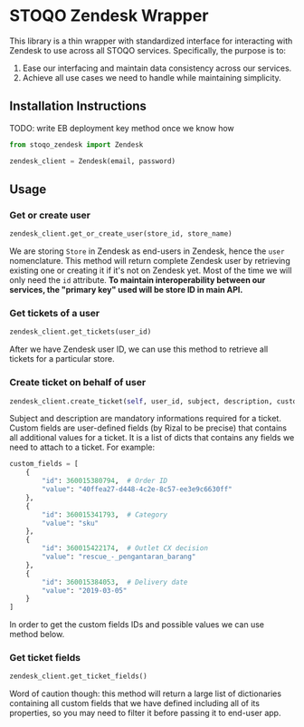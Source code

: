 # STOQO Zendesk Wrapper

This library is a thin wrapper with standardized interface for interacting with Zendesk to use across all STOQO services. Specifically, the purpose is to:

1. Ease our interfacing and maintain data consistency across our services.
2. Achieve all use cases we need to handle while maintaining simplicity.

## Installation Instructions

TODO: write EB deployment key method once we know how

```python
from stoqo_zendesk import Zendesk

zendesk_client = Zendesk(email, password)
```

## Usage

### Get or create user

```python
zendesk_client.get_or_create_user(store_id, store_name)
```

We are storing `Store` in Zendesk as end-users in Zendesk, hence the `user` nomenclature. This method will return complete Zendesk user by retrieving existing one or creating it if it's not on Zendesk yet. Most of the time we will only need the `id` attribute. **To maintain interoperability between our services, the "primary key" used will be store ID in main API.**

### Get tickets of a user

```python
zendesk_client.get_tickets(user_id)
```

After we have Zendesk user ID, we can use this method to retrieve all tickets for a particular store.

### Create ticket on behalf of user

```python
zendesk_client.create_ticket(self, user_id, subject, description, custom_fields)
```

Subject and description are mandatory informations required for a ticket. Custom fields are user-defined fields (by Rizal to be precise) that contains all additional values for a ticket. It is a list of dicts that contains any fields we need to attach to a ticket. For example:

```python
custom_fields = [
    {
        "id": 360015380794,  # Order ID
        "value": "40ffea27-d448-4c2e-8c57-ee3e9c6630ff"
    },
    {
        "id": 360015341793,  # Category
        "value": "sku"
    },
    {
        "id": 360015422174,  # Outlet CX decision
        "value": "rescue_-_pengantaran_barang"
    },
    {
        "id": 360015384053,  # Delivery date
        "value": "2019-03-05"
    }
]
```

In order to get the custom fields IDs and possible values we can use method below.

### Get ticket fields

```python
zendesk_client.get_ticket_fields()
```

Word of caution though: this method will return a large list of dictionaries containing all custom fields that we have defined including all of its properties, so you may need to filter it before passing it to end-user app.
